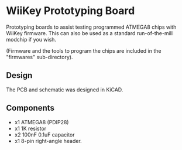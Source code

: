 
# WiiKey Prototyping Board

Prototyping boards to assist testing programmed ATMEGA8 chips with WiiKey firmware. This can also be used as a standard run-of-the-mill modchip if you wish.

(Firmware and the tools to program the chips are included in the "firmwares" sub-directory).

## Design

The PCB and schematic was designed in KiCAD.

## Components

  * x1 ATMEGA8 (PDIP28)
  * x1 1K resistor
  * x2 100nF 0.1uF capacitor
  * x1 8-pin right-angle header.
